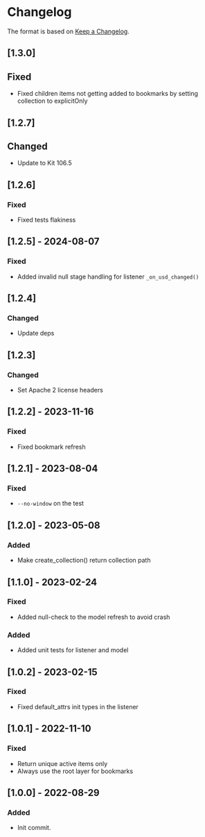 # Changelog

The format is based on [Keep a Changelog](https://keepachangelog.com/en/1.0.0/).

## [1.3.0]
## Fixed
- Fixed children items not getting added to bookmarks by setting collection to explicitOnly

## [1.2.7]
## Changed
- Update to Kit 106.5

## [1.2.6]
### Fixed
- Fixed tests flakiness

## [1.2.5] - 2024-08-07
### Fixed
- Added invalid null stage handling for listener `_on_usd_changed()`

## [1.2.4]
### Changed
- Update deps

## [1.2.3]
### Changed
- Set Apache 2 license headers

## [1.2.2] - 2023-11-16
### Fixed
- Fixed bookmark refresh

## [1.2.1] - 2023-08-04
### Fixed
- `--no-window` on the test

## [1.2.0] - 2023-05-08
### Added
- Make create_collection() return collection path

## [1.1.0] - 2023-02-24
### Fixed
- Added null-check to the model refresh to avoid crash
### Added
- Added unit tests for listener and model

## [1.0.2] - 2023-02-15
### Fixed
- Fixed default_attrs init types in the listener

## [1.0.1] - 2022-11-10
### Fixed
- Return unique active items only
- Always use the root layer for bookmarks

## [1.0.0] - 2022-08-29
### Added
- Init commit.
